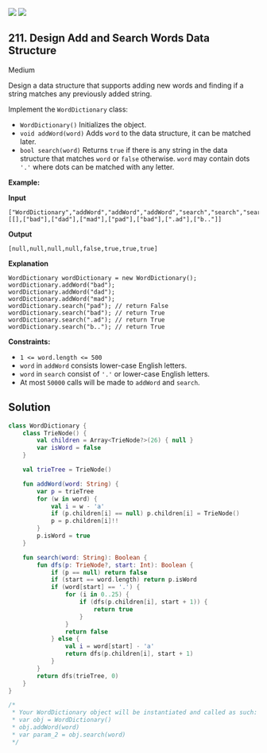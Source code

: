 [![](https://img.shields.io/github/stars/javadev/LeetCode-in-Kotlin?label=Stars&style=flat-square)](https://github.com/javadev/LeetCode-in-Kotlin)
[![](https://img.shields.io/github/forks/javadev/LeetCode-in-Kotlin?label=Fork%20me%20on%20GitHub%20&style=flat-square)](https://github.com/javadev/LeetCode-in-Kotlin/fork)

## 211\. Design Add and Search Words Data Structure

Medium

Design a data structure that supports adding new words and finding if a string matches any previously added string.

Implement the `WordDictionary` class:

*   `WordDictionary()` Initializes the object.
*   `void addWord(word)` Adds `word` to the data structure, it can be matched later.
*   `bool search(word)` Returns `true` if there is any string in the data structure that matches `word` or `false` otherwise. `word` may contain dots `'.'` where dots can be matched with any letter.

**Example:**

**Input**

    ["WordDictionary","addWord","addWord","addWord","search","search","search","search"] [[],["bad"],["dad"],["mad"],["pad"],["bad"],[".ad"],["b.."]]

**Output**

    [null,null,null,null,false,true,true,true]

**Explanation**

    WordDictionary wordDictionary = new WordDictionary();
    wordDictionary.addWord("bad");
    wordDictionary.addWord("dad");
    wordDictionary.addWord("mad");
    wordDictionary.search("pad"); // return False
    wordDictionary.search("bad"); // return True
    wordDictionary.search(".ad"); // return True
    wordDictionary.search("b.."); // return True 

**Constraints:**

*   `1 <= word.length <= 500`
*   `word` in `addWord` consists lower-case English letters.
*   `word` in `search` consist of `'.'` or lower-case English letters.
*   At most `50000` calls will be made to `addWord` and `search`.

## Solution

```kotlin
class WordDictionary {
    class TrieNode() {
        val children = Array<TrieNode?>(26) { null }
        var isWord = false
    }

    val trieTree = TrieNode()

    fun addWord(word: String) {
        var p = trieTree
        for (w in word) {
            val i = w - 'a'
            if (p.children[i] == null) p.children[i] = TrieNode()
            p = p.children[i]!!
        }
        p.isWord = true
    }

    fun search(word: String): Boolean {
        fun dfs(p: TrieNode?, start: Int): Boolean {
            if (p == null) return false
            if (start == word.length) return p.isWord
            if (word[start] == '.') {
                for (i in 0..25) {
                    if (dfs(p.children[i], start + 1)) {
                        return true
                    }
                }
                return false
            } else {
                val i = word[start] - 'a'
                return dfs(p.children[i], start + 1)
            }
        }
        return dfs(trieTree, 0)
    }
}

/*
 * Your WordDictionary object will be instantiated and called as such:
 * var obj = WordDictionary()
 * obj.addWord(word)
 * var param_2 = obj.search(word)
 */
```